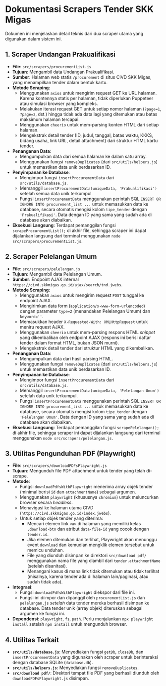 # Dokumentasi Scrapers Tender SKK Migas

Dokumen ini menjelaskan detail teknis dari dua scraper utama yang digunakan dalam sistem ini.

## 1. Scraper Undangan Prakualifikasi

*   **File**: `src/scrapers/procurementList.js`
*   **Tujuan**: Mengambil data Undangan Prakualifikasi.
*   **Sumber**: Halaman web statis `/procurement` di situs CIVD SKK Migas, yang menampilkan tender dalam bentuk kartu.
*   **Metode Scraping**: 
    *   Menggunakan `axios` untuk mengirim request GET ke URL halaman. Karena kontennya statis per halaman, tidak diperlukan Puppeteer atau simulasi browser yang kompleks.
    *   Melakukan iterasi request GET untuk setiap nomor halaman (`?page=1`, `?page=2`, dst.) hingga tidak ada data lagi yang ditemukan atau batas maksimum halaman tercapai.
    *   Menggunakan `cheerio` untuk mem-parsing konten HTML dari setiap halaman.
    *   Mengekstrak detail tender (ID, judul, tanggal, batas waktu, KKKS, bidang usaha, link URL, detail attachment) dari struktur HTML kartu tender.
*   **Penanganan Data**: 
    *   Mengumpulkan data dari semua halaman ke dalam satu array.
    *   Menggunakan fungsi `removeDuplicates` (dari `src/utils/helpers.js`) untuk memastikan data unik berdasarkan ID.
*   **Penyimpanan ke Database**: 
    *   Mengimpor fungsi `insertProcurementData` dari `src/utils/database.js`.
    *   Memanggil `insertProcurementData(uniqueData, 'Prakualifikasi')` setelah semua data unik terkumpul.
    *   Fungsi `insertProcurementData` menggunakan perintah SQL `INSERT OR IGNORE INTO procurement_list ...` untuk memasukkan data ke database, secara otomatis mengisi kolom `tipe_tender` dengan `'Prakualifikasi'`. Data dengan ID yang sama yang sudah ada di database akan diabaikan.
*   **Eksekusi Langsung**: Terdapat pemanggilan fungsi `scrapeProcurementList();` di akhir file, sehingga scraper ini dapat dijalankan langsung dari terminal menggunakan `node src/scrapers/procurementList.js`.

## 2. Scraper Pelelangan Umum

*   **File**: `src/scrapers/pelelangan.js`
*   **Tujuan**: Mengambil data Pelelangan Umum.
*   **Sumber**: Endpoint AJAX internal `https://civd.skkmigas.go.id/ajax/search/tnd.jwebs`.
*   **Metode Scraping**: 
    *   Menggunakan `axios` untuk mengirim request `POST` tunggal ke endpoint AJAX.
    *   Mengirimkan data form (`application/x-www-form-urlencoded`) dengan parameter `type=2` (menandakan Pelelangan Umum) dan `keyword=''`.
    *   Memasukkan header `X-Requested-With: XMLHttpRequest` untuk meniru request AJAX.
    *   Menggunakan `cheerio` untuk mem-parsing respons HTML *snippet* yang dikembalikan oleh endpoint AJAX (respons ini berisi daftar tender dalam format HTML, bukan JSON murni).
    *   Mengekstrak detail tender dari struktur HTML yang dikembalikan.
*   **Penanganan Data**: 
    *   Mengumpulkan data dari hasil parsing HTML.
    *   Menggunakan fungsi `removeDuplicates` (dari `src/utils/helpers.js`) untuk memastikan data unik berdasarkan ID.
*   **Penyimpanan ke Database**: 
    *   Mengimpor fungsi `insertProcurementData` dari `src/utils/database.js`.
    *   Memanggil `insertProcurementData(uniqueData, 'Pelelangan Umum')` setelah data unik terkumpul.
    *   Fungsi `insertProcurementData` menggunakan perintah SQL `INSERT OR IGNORE INTO procurement_list ...` untuk memasukkan data ke database, secara otomatis mengisi kolom `tipe_tender` dengan `'Pelelangan Umum'`. Data dengan ID yang sama yang sudah ada di database akan diabaikan.
*   **Eksekusi Langsung**: Terdapat pemanggilan fungsi `scrapePelelangan();` di akhir file, sehingga scraper ini dapat dijalankan langsung dari terminal menggunakan `node src/scrapers/pelelangan.js`.

## 3. Utilitas Pengunduhan PDF (Playwright)

*   **File**: `src/scrapers/downloadPDFsPlaywright.js`
*   **Tujuan**: Mengunduh file PDF attachment untuk tender yang telah di-scrape.
*   **Metode**: 
    *   Fungsi `downloadPdfsWithPlaywright` menerima array objek tender (minimal berisi `id` dan `attachmentName`) sebagai argumen.
    *   Menggunakan `playwright` (khususnya `chromium`) untuk meluncurkan browser secara *headless*.
    *   Menavigasi ke halaman utama CIVD (`https://civd.skkmigas.go.id/index.jwebs`).
    *   Untuk setiap objek tender yang diterima:
        *   Mencari elemen link `<a>` di halaman yang memiliki kelas `.download-btn` dan atribut `data-file-id` yang cocok dengan `tender.id`.
        *   Jika elemen ditemukan dan terlihat, Playwright akan menunggu event `download` dan kemudian mengklik elemen tersebut untuk memicu unduhan.
        *   File yang diunduh disimpan ke direktori `src/download pdf/` menggunakan nama file yang diambil dari `tender.attachmentName` (setelah disanitasi).
        *   Menangani kasus di mana link tidak ditemukan atau tidak terlihat (misalnya, karena tender ada di halaman lain/paginasi, atau sudah tidak ada).
*   **Integrasi**: 
    *   Fungsi `downloadPdfsWithPlaywright` diekspor dari file ini.
    *   Fungsi ini diimpor dan dipanggil oleh `procurementList.js` dan `pelelangan.js` *setelah* data tender mereka berhasil disimpan ke database. Data tender unik (array objek) diteruskan sebagai argumen ke fungsi ini.
*   **Dependensi**: `playwright`, `fs`, `path`. Perlu menjalankan `npx playwright install` setelah `npm install` untuk mengunduh browser.

## 4. Utilitas Terkait

*   **`src/utils/database.js`**: Menyediakan fungsi `getDb`, `closeDb`, dan `insertProcurementData` yang digunakan oleh scraper untuk berinteraksi dengan database SQLite (`database.db`).
*   **`src/utils/helpers.js`**: Menyediakan fungsi `removeDuplicates`. 
*   **`src/download pdf/`**: Direktori tempat file PDF yang berhasil diunduh oleh `downloadPDFsPlaywright.js` disimpan. 